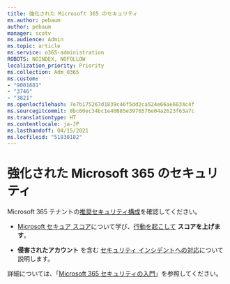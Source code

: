 ```yaml
---
title: 強化された Microsoft 365 のセキュリティ
ms.author: pebaum
author: pebaum
manager: scotv
ms.audience: Admin
ms.topic: article
ms.service: o365-administration
ROBOTS: NOINDEX, NOFOLLOW
localization_priority: Priority
ms.collection: Adm_O365
ms.custom:
- "9001681"
- "3746"
- "3821"
ms.openlocfilehash: 7e7b175267d1839c46f5dd2ca524e66ae6034c4f
ms.sourcegitcommit: 8bc60ec34bc1e40685e3976576e04a2623f63a7c
ms.translationtype: HT
ms.contentlocale: ja-JP
ms.lasthandoff: 04/15/2021
ms.locfileid: "51830182"
---
```

# <a name="increase-microsoft-365-security"></a>強化された Microsoft 365 のセキュリティ

Microsoft 365 テナントの[推奨セキュリティ構成](https://docs.microsoft.com/microsoft-365/security/office-365-security/tenant-wide-setup-for-increased-security?view=o365-worldwide)を確認してください。

- [Microsoft セキュア スコア](https://docs.microsoft.com/microsoft-365/security/mtp/microsoft-secure-score?view=o365-worldwide)について学び、[行動を起こして](https://docs.microsoft.com/microsoft-365/security/mtp/microsoft-secure-score?view=o365-worldwide#take-action-to-improve-your-score) **スコアを上げます**。

- **侵害されたアカウント** を含む [セキュリティ インシデントへの対応](https://docs.microsoft.com/microsoft-365/security/office-365-security/office365-security-incident-response-overview?view=o365-worldwide)について説明します。

詳細については、「[Microsoft 365 セキュリティの入門](https://docs.microsoft.com/microsoft-365/security/office-365-security/security-roadmap?view=o365-worldwide)」を参照してください。 
